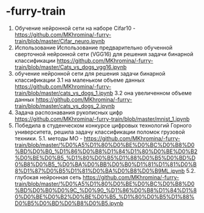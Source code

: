 # -furry-train
1. Обучение нейронной сети на наборе Cifar10 -https://github.com/MKhromina/-furry-train/blob/master/Cifar_neuro.ipynb
2. Использование Использование предварительно обученной сверточной нейронной сети (VGG16) для решения задачи бинарной классификации https://github.com/MKhromina/-furry-train/blob/master/Cats_vs_dogs_vgg16.ipynb
3. обучение нейронной сети для решения задачи бинарной классификации
 3.1 на маленьком объеме данных https://github.com/MKhromina/-furry-train/blob/master/cats_vs_dogs_1.ipynb
 3.2 она увеличенном объеме данных https://github.com/MKhromina/-furry-train/blob/master/cats_vs_dogs_2.ipynb
4. Задача распознавания рукописных цифр https://github.com/MKhromina/-furry-train/blob/master/mnist_1.ipynb
5. Победила в студенческом конкурсе цифровых технологий Горного университета, решила задачу классификации поломок грузовой техники. 
 5.1. методы МО - https://github.com/MKhromina/-furry-train/blob/master/%D0%A5%D1%80%D0%BE%D0%BC%D0%B8%D0%BD%D0%B0_%D1%86%D0%B8%D1%84%D1%80%D0%BE%D0%B2%D0%BE%D0%B5_%D1%80%D0%B5%D1%88%D0%B5%D0%BD%D0%B8%D0%B5_%D0%BA%D0%BB%D0%B0%D1%81%D1%81%D0%B8%D1%87%D0%B5%D1%81%D0%BA%D0%B8%D0%B9ML.ipynb
 5.2. глубокая нейронная сеть https://github.com/MKhromina/-furry-train/blob/master/%D0%A5%D1%80%D0%BE%D0%BC%D0%B8%D0%BD%D0%B0%D0%9C_%D0%90_%D1%86%D0%B8%D1%84%D1%80%D0%BE%D0%B2%D0%BE%D0%B5_%D1%80%D0%B5%D1%88%D0%B5%D0%BD%D0%B8%D0%B5.ipynb
